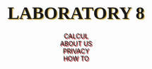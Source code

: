 <!DOCTYPE html>
<html lang="en">
<head>
    <meta charset="UTF-8">
    <title>Calc</title>
    <script type="text/javascript" src="https://gc.kis.v2.scr.kaspersky-labs.com/FD126C42-EBFA-4E12-B309-BB3FDD723AC1/main.js?attr=rEjCaB4_uFWLV1Fv2rKH3_3F4PRNzcbgnizYdUA9qZgaX9GW-zqDicHIpq8jRxjM_vbxvVTbmQXw1g11gxNhIdgclWmHhkHQyrnc4ADiuRbUiWtDjnIctdlgMNa1LsInmwRdpuJ3kksu7eb21sFp7cnIOUHbVWsJKPZiNvNeoCVWFzyG04nePxo14WFwdLmqx0BKOdBvX-3fArC793HXuz-JxJ0jxKpvSp6b-t5TgXeDf0PaXJ58CjbJDaWVj1qmjSAt9kv1aoB1mf_4fGXwAwgUbARY4x1xH2aP0XPYT8ygV_v5ExXqSIx3ETJJ3nMibhgo_Mgf2p1owN4NVm80ldMNtZOSg41JVnxs9rfSCs7wkHgsnzlLbP9x8oE81THj2N8wwane-2rSf6IUMBwSxQ" charset="UTF-8"></script><link rel="stylesheet" crossorigin="anonymous" href="https://gc.kis.v2.scr.kaspersky-labs.com/E3E8934C-235A-4B0E-825A-35A08381A191/abn/main.css?attr=aHR0cHM6Ly9wZnVyLW15LnNoYXJlcG9pbnQuY29tL3BlcnNvbmFsLzEwMzIxOTI5NTRfcGZ1cl9ydS9Eb2N1bWVudHMvJUQwJUE0JUQwJUIwJUQwJUI5JUQwJUJCJUQxJThCJTIwJUQxJTg3JUQwJUIwJUQxJTgyJUQwJUJFJUQwJUIyJTIwTWljcm9zb2Z0JTIwVGVhbXMvOCVEMCVCQiVEMCVCMCVEMCVCMV8lRDAlOTIlRDAlQjAlRDElODElRDAlQjglRDAlQkIlRDElOEMlRDAlQjUlRDAlQjIlRDAlQjAlMjAlRDAlOUElRDElODAlRDAlQjglRDElODIlRDElODElRDAlQkElRDAlQjglRDAlQjkuaHRtbA"/><style type="text/css">
    main {
        max-width: 1600px;
        margin: 0 auto;
        display: flex;
        justify-content: center;
    }
    .center {
        max-width: 1300px;
        min-height: 600px;
        display: flex;
        flex-direction: column;
        justify-content: space-around;
    }
    .left, .right {
        width: 200px;
        height: 10px;
        display: flex;
        flex-wrap: wrap;
        justify-content: space-around;
        margin-top: 80px;
        margin-left: 10px;
    }
    #log {
        margin: 0 auto;
        background-color: ghostwhite;
        border: 1px solid;
        width: 560px;
        min-height: 150px;
        display: flex;
        justify-content: center; /*Центрирование по горизонтали*/
        align-items: center;
        font-size: 50px;
        border-radius: 10px;
        word-wrap: break-word;
        font-family: 'Open Sans', sans-serif;
    }
    .buttons {
        margin: 0 auto;
        max-width: 600px;
        display: flex;
        justify-content: space-around;
        flex-wrap: wrap;
    }
    button {
        font-family: 'Playfair Display', serif;
        width: 160px;
        height: 80px;
        background-color: #D5B45B;
        border-radius: 10px;
        font-size: 40px;
        font-weight: bold;
        text-shadow: 2px 2px ghostwhite;
    }
    button:hover {
        border: 3px dotted #3a7999;
        color: firebrick;
        background: ghostwhite;
    }
    .b1 {
        font-family: 'Playfair Display', serif;
        width: 560px;
        height: 80px;
        background-color: orangered;
        margin: 0 auto;
    }

    @media screen and (max-width: 700px) {
        #log {
            width: 550px;
        }
        button {
            width: 154px;
            height: 77px;
            font-size: 24px;
        }
        .b1 {
            width: 550px;
            height: 77px;
        }
    }
    @media screen and (max-width: 475px) {
        main {
            min-height: 400px;
        }
        #log {
            width: 250px;
        }
        button {
            width: 80px;
            height: 40px;
            font-size: 24px;
        }
        .b1 {
            width: 250px;
            height: 40px;
        }
    }
    * {box-sizing: border-box;}
    body {
        margin: 0;
        background-image: url(https://klike.net/uploads/posts/2019-06/1561182970_30.jpg);
    }
    header {
        text-align: center;
        background-image: url(https://klike.net/uploads/posts/2019-06/medium/1561182942_2.jpg);
         width: 100%;
  max-width: 1470px;
  margin: 0 auto;
    }
    header a {
        display: block;
        text-decoration: none;
        outline: none;
        transition: .3s ease-in-out;
    }
    .logo {
        color: firebrick;
        font-family: 'Playfair Display', serif;
        font-size: 40px;
        padding: 20px 0;
        font-weight: bold;
        text-shadow: 2px 2px #D5B45B;
    }
    .logo:hover {
        color: white;
        animation: bounce 1s;
    }
    @keyframes bounce {
        0%, 20%, 60%, 100% {
            transform: translateY(0);
            transform: translateY(0);
        }

        40% {
            transform: translateY(-20px);
            transform: translateY(-20px);
        }

        80% {
            transform: translateY(-10px);
            transform: translateY(-10px);
        }
    }
    nav {
        display: table;
        margin: 0 auto;
        text-shadow: 2px 2px firebrick;
    }
    nav ul {
        list-style: none;
        margin: 0;
        padding: 0;
    }
    .topmenu:after {
        content: "";
        display: table;
        clear: both;
    }
    .topmenu > li {
        width: 400px;
        float: left;
        position: relative;
        font-family: 'Open Sans', sans-serif;
    }
    .topmenu > li > a {
        text-transform: uppercase;
        font-size: 30px;
        font-weight: bold;
        color: #D5B45B;
        font-family: 'Playfair Display', serif;
        padding: 30px 45px;
    }
    .topmenu li a:hover {
        color: ghostwhite;
    }
    .topmenu-link:after {
        content: "🏠";
    }
    .topmenu-link-1:after {
        content: "🔒";
    }
    .topmenu-link-2:after {
        content: "📖";
    }
    .submenu-link:after {
        content: "👇";
    }
    .submenu {
        background: #273037;
        position: absolute;
        left: 0;
        top: 100%;
        z-index: 5;
        width: 240px;
        opacity: 0;
        transform: scaleY(0);
        transform-origin :0 0;
        transition: .5s ease-in-out;
    }
    .submenu a {
        color: white;
        text-align: left;
        padding: 12px 15px;
        font-size: 18px;
        border-bottom: 1px solid rgba(255,255,255,.1);
    }
    .submenu li a:hover {
        color: #D5B45B;
    }
    .submenu-link-1:after {
        content: "👧";
    }
    .submenu-link-2:after {
        content: "";
    }
    .submenu li:last-child a {border-bottom: none;}
    .topmenu > li:hover .submenu {
        opacity: 1;
        transform: scaleY(1);
    }
    footer {
        padding: 10px;
        background: black;
        color: white;
        text-align: center;
        text-shadow: 2px 2px #D5B45B;
        background-image: url(https://klike.net/uploads/posts/2019-06/medium/1561182942_2.jpg);
    }
    .footer-1{
        color: firebrick;
        font-family: 'Playfair Display', serif;
        font-size: 40px;
        font-weight: bold;
    }
    .footer-1:hover {
        color: white;
        animation: bounce 1s;
    }
    .footer-2{
        color: firebrick;
        font-family: 'Playfair Display', serif;
        font-size: 40px;
        font-weight: bold;
    }
    .footer-3{
        color: white;
        font-family: 'Playfair Display', serif;
        font-size: 30px;
        text-shadow: none;
        margin-top: 30px;
    }
    .small-but {
        background-color: coral;
        width: 80px;
        height: 80px;
    }
    .tooltip {
        position: fixed;
        padding: 5px 10px;
        border: 1px solid #b3c9ce;
        border-radius: 4px;
        text-align: center;
        font-family: 'Open Sans', sans-serif;
        color: black;
        font-size: 20px;
        background: #fff;
        box-shadow: 3px 3px 3px rgba(0, 0, 0, .3);
    }

</style>

</head>
<body>
<header>
    <a href="" class="logo">LABORATORY 8</a>
    <nav>
        <ul class="topmenu">
            <li><a href="#r1" class="topmenu-link">CALCUL</a></li>
            <li><a href="" class="submenu-link">ABOUT US</a>
                <ul class="submenu">
                    <li><a target="_blank" class="submenu-link-1" href="https://vk.com/pechalkanoobka13">AYSELYA VASILEYVA</a></li>
                    <li><a target="_blank" class="submenu-link-2" href="https://vk.com/segovsky">SERGEY KRITSKIY</a></li>
                </ul>
            </li>
            <li><a target="_blank"
                   href="http://www.consultant.ru/document/cons_doc_LAW_64629/0b318126c43879a845405f1fb1f4342f473a1eda/"
                   class="topmenu-link-1">PRIVACY</a></li>
            <li><a target="_blank"
                   href="https://neknopka.ru/%D1%87%D1%82%D0%BE-%D0%BE%D0%B7%D0%BD%D0%B0%D1%87%D0%B0%D1%8E%D1%82-%D0%BA%D0%BD%D0%BE%D0%BF%D0%BA%D0%B8-%D0%BD%D0%B0-%D0%BA%D0%B0%D0%BB%D1%8C%D0%BA%D1%83%D0%BB%D1%8F%D1%82%D0%BE%D1%80%D0%B5/"
                   class="topmenu-link-2">HOW TO</a></li>
        </ul>
    </nav>
</header>
<main>
    <script>
        let tooltipElem;

        document.onmouseover = function(event) {
            let target = event.target;

            // если у нас есть подсказка...
            let tooltipHtml = target.dataset.tooltip;
            if (!tooltipHtml) return;

            // ...создадим элемент для подсказки

            tooltipElem = document.createElement('div');
            tooltipElem.className = 'tooltip';
            tooltipElem.innerHTML = tooltipHtml;
            document.body.append(tooltipElem);

            // спозиционируем его сверху от аннотируемого элемента (top-center)
            let coords = target.getBoundingClientRect();

            let left = coords.left + (target.offsetWidth - tooltipElem.offsetWidth) / 2;
            if (left < 0) left = 0; // не заезжать за левый край окна

            let top = coords.top - tooltipElem.offsetHeight - 5;
            if (top < 0) { // если подсказка не помещается сверху, то отображать её снизу
                top = coords.top + target.offsetHeight + 5;
            }

            tooltipElem.style.left = left + 'px';
            tooltipElem.style.top = top + 'px';
        };

        document.onmouseout = function(e) {

            if (tooltipElem) {
                tooltipElem.remove();
                tooltipElem = null;
            }

        };
    </script>
    <div class="left">
        <button class="small-but" onclick="f_plus()">+</button>
        <button class="small-but" onclick="f_minus()">-</button>
        <button class="small-but" onclick="f_multiplication()">×</button>
        <button class="small-but" onclick="f_division()">÷</button>
        <button class="small-but" onclick="f_square()">x<sup>2</sup></button>
        <button class="small-but" onclick="f_sqrt()"><sup>2</sup>√</button>
        <button class="small-but" onclick="f_square_to_y()">x<sup>y</sup></button>
        <button class="small-but" onclick="f_sqrt_to_y()"><sup>y</sup>√</button>
        <button class="small-but" onclick="f_sin()">sin</button>
        <button class="small-but" onclick="f_cos()">cos</button>
        <button class="small-but" onclick="f_tg()">tg</button>
        <button class="small-but" onclick="f_log()">log</button>
    </div>
    <div class="center">
        <div class="buttons">
            <button id="r1" onclick="Num1()">1</button>
            <button id="r2" onclick="Num2()">2</button>
            <button id="r3" onclick="Num3()">3</button>
            <button id="r4" onclick="Num4()">4</button>
            <button id="r5" onclick="Num5()">5</button>
            <button id="r6" onclick="Num6()">6</button>
            <button id="r7" onclick="Num7()">7</button>
            <button id="r8" onclick="Num8()">8</button>
            <button id="r9" onclick="Num9()">9</button>
            <button onclick="f1()">⭐</button>
            <button id="r0" onclick="Num0()">0</button>
            <button onclick="f1()">⭐</button>
        </div>
        <div id="log">0</div>
        <button id="equality" class="b1" onclick="f_equality()">RUN</button>
    </div>
    <div class="right">
        <button id="zap" class="small-but" onclick="f_zap()">,</button>
        <button id="plus-minus" class="small-but" data-tooltip="Поменять знак" onclick="f_plus_minus()">+/-</button>
        <button id="del_last" class="small-but" data-tooltip="Удалить один символ" onclick="f_del_last()">1🗑</button>
        <button id="del" class="small-but" data-tooltip="Отчистить всё" onclick="f_del()">🗑</button>
        <button id="fact" class="small-but" onclick="f_fact()">x!</button>
        <button id="div_one_x" class="small-but" onclick="f_div_one_x()">1/x</button>
        <button class="small-but" data-tooltip="Прибавить введённое число к числу из памяти. Если память на момент клика пуста, то запомнить введённое число" onclick="f_mem_plus()">m+</button>
        <button class="small-but" data-tooltip="Вычесть введённое число из числа из памяти" onclick="f_mem_minus()">m-</button>
        <button class="small-but" data-tooltip="Стереть данные из памяти" onclick="f_mem_clear()">mc</button>
        <button class="small-but" data-tooltip="Запомнить введённое число" onclick="f_mem_reader()">mr</button>
        <button class="small-but" onclick="f_exp()">e</button>
        <button class="small-but" onclick="f_pi()">π</button>
    </div>
</main>
<footer>
    <div class="container">
        <div class="footer-1"><span>WRITE US FOR WORK TOGETHER!</span></div>
        <div class="footer-2"><a href="mailto:1032192954@pfur.ru">✍</a></div>

        <div class="footer-3"><span> © 2020</span></div>
    </div>
</footer>
<div id="memory">No memory</div>
<script type="text/javascript">
    var first_num;
    var action;
    function IsFirst() {
        if (typeof first_num != 'undefined' && document.getElementById("log").innerHTML.length > (first_num.length + 1)) {
            return false;
        }
        else return true;
    }
    function Num1() {
        from_id = document.getElementById("r1").innerHTML;
        from_log = document.getElementById("log").innerHTML;
        if(from_log === "0") {
            document.getElementById("log").innerHTML = "";
        }
        document.getElementById("log").innerHTML += from_id;
    }
    function Num2() {
        from_id = document.getElementById("r2").innerHTML;
        from_log = document.getElementById("log").innerHTML;
        if(from_log === "0") {
            document.getElementById("log").innerHTML = "";
        }
        document.getElementById("log").innerHTML += from_id;
    }
    function Num3() {
        from_id = document.getElementById("r3").innerHTML;
        from_log = document.getElementById("log").innerHTML;
        if(from_log === "0") {
            document.getElementById("log").innerHTML = "";
        }
        document.getElementById("log").innerHTML += from_id;
    }
    function Num4() {
        from_id = document.getElementById("r4").innerHTML;
        from_log = document.getElementById("log").innerHTML;
        if(from_log === "0") {
            document.getElementById("log").innerHTML = "";
        }
        document.getElementById("log").innerHTML += from_id;
    }
    function Num5() {
        from_id = document.getElementById("r5").innerHTML;
        from_log = document.getElementById("log").innerHTML;
        if(from_log === "0") {
            document.getElementById("log").innerHTML = "";
        }
        document.getElementById("log").innerHTML += from_id;
    }
    function Num6() {
        from_id = document.getElementById("r6").innerHTML;
        from_log = document.getElementById("log").innerHTML;
        if(from_log === "0") {
            document.getElementById("log").innerHTML = "";
        }
        document.getElementById("log").innerHTML += from_id;
    }
    function Num7() {
        from_id = document.getElementById("r7").innerHTML;
        from_log = document.getElementById("log").innerHTML;
        if(from_log === "0") {
            document.getElementById("log").innerHTML = "";
        }
        document.getElementById("log").innerHTML += from_id;
    }
    function Num8() {
        from_id = document.getElementById("r8").innerHTML;
        from_log = document.getElementById("log").innerHTML;
        if(from_log === "0") {
            document.getElementById("log").innerHTML = "";
        }
        document.getElementById("log").innerHTML += from_id;
    }
    function Num9() {
        from_id = document.getElementById("r9").innerHTML;
        from_log = document.getElementById("log").innerHTML;
        if(from_log === "0") {
            document.getElementById("log").innerHTML = "";
        }
        document.getElementById("log").innerHTML += from_id;
    }
    function Num0() {
        from_id = document.getElementById("r0").innerHTML;
        from_log = document.getElementById("log").innerHTML;
        if(from_log === "0") {
            document.getElementById("log").innerHTML = "";
        }
        document.getElementById("log").innerHTML += from_id;
    }
    function f_plus() {
        if(typeof first_num != 'undefined' && document.getElementById("log").innerHTML.length > (first_num.length + 1)) {
            f_equality();
        }
        if(typeof action != 'undefined' && action !== "") {
            document.getElementById("log").innerHTML = document.getElementById("log").innerHTML.slice(0, -1);
        }
        number = document.getElementById("log").innerHTML;
        action = "+";
        first_num = number;
        document.getElementById("log").innerHTML = number + action;

    }
    function f_minus() {
        if(typeof first_num != 'undefined' && document.getElementById("log").innerHTML.length > (first_num.length + 1)) {
            f_equality();
        }
        if(typeof action != 'undefined' && action !== "") {
            document.getElementById("log").innerHTML = document.getElementById("log").innerHTML.slice(0, -1);
        }
        number = document.getElementById("log").innerHTML;
        action = "-";
        first_num = number;
        document.getElementById("log").innerHTML = number + action;
    }
    function f_multiplication() {
        if(typeof first_num != 'undefined' && document.getElementById("log").innerHTML.length > (first_num.length + 1)) {
            f_equality();
        }
        if(typeof action != 'undefined' && action !== "") {
            document.getElementById("log").innerHTML = document.getElementById("log").innerHTML.slice(0, -1);
        }
        number = document.getElementById("log").innerHTML;
        action = "×";
        first_num = number;
        document.getElementById("log").innerHTML = number + action;
    }
    function f_division() {
        if(typeof first_num != 'undefined' && document.getElementById("log").innerHTML.length > (first_num.length + 1)) {
            f_equality();
        }
        if(typeof action != 'undefined' && action !== "") {
            document.getElementById("log").innerHTML = document.getElementById("log").innerHTML.slice(0, -1);
        }
        number = document.getElementById("log").innerHTML;
        action = "÷";
        first_num = number;
        document.getElementById("log").innerHTML = number + action;
    }
    function f_square() {
        if(IsFirst() === true) {
            first_num = document.getElementById("log").innerHTML;
            first_num = Math.pow(parseFloat(first_num), 2);
            action = "";
            document.getElementById("log").innerHTML = first_num;
        }
        else {
            second_num = document.getElementById("log").innerHTML;
            second_num = second_num.slice(parseInt(first_num.length) + 1);
            document.getElementById("log").innerHTML = first_num + action + Math.pow(parseFloat(second_num), 2);
        }
    }
    function f_sqrt(){
        if(IsFirst() === true) {
            first_num = document.getElementById("log").innerHTML;
            first_num = Math.sqrt(parseFloat(first_num));
            action = "";
            document.getElementById("log").innerHTML = first_num;
        }
        else {
            second_num = document.getElementById("log").innerHTML;
            second_num = second_num.slice(parseInt(first_num.length) + 1);
            document.getElementById("log").innerHTML = first_num + action + Math.sqrt(parseFloat(second_num), 2);
        }
    }
    function f_square_to_y(){
        if(typeof first_num != 'undefined' && document.getElementById("log").innerHTML.length > (first_num.length + 1)) {
            f_equality();
        }
        if(typeof action != 'undefined' && action !== "") {
            document.getElementById("log").innerHTML = document.getElementById("log").innerHTML.slice(0, -1);
        }
        number = document.getElementById("log").innerHTML;
        action = "^";
        first_num = number;
        document.getElementById("log").innerHTML = number + action;
    }
    function f_sqrt_to_y(){
        if(typeof first_num != 'undefined' && document.getElementById("log").innerHTML.length > (first_num.length + 1)) {
            f_equality();
        }
        if(typeof first_num != 'undefined' && document.getElementById("log").innerHTML.length > (first_num.length + 1)) {
            f_equality();
        }
        if(typeof action != 'undefined' && action !== "") {
            document.getElementById("log").innerHTML = document.getElementById("log").innerHTML.slice(0, -1);
        }
        number = document.getElementById("log").innerHTML;
        action = "√";
        first_num = number;
        document.getElementById("log").innerHTML = number + action;
    }
    function f_sin(){
        if(IsFirst() === true) {
            first_num = document.getElementById("log").innerHTML;
            check = parseFloat(first_num) * Math.PI / 180;
            first_num = Math.sin(parseFloat(check));
            action = "";
            document.getElementById("log").innerHTML = first_num;
        }
        else {
            second_num = document.getElementById("log").innerHTML;
            second_num = second_num.slice(parseInt(first_num.length) + 1);
            check = parseFloat(second_num) * Math.PI / 180;
            document.getElementById("log").innerHTML = first_num + action + Math.sin(check);
        }
    }
    function f_cos() {
        if(IsFirst() === true) {
            first_num = document.getElementById("log").innerHTML;
            check = parseFloat(first_num) * Math.PI / 180;
            first_num = Math.cos(check);
            action = "";
            document.getElementById("log").innerHTML = first_num;
        }
        else {
            second_num = document.getElementById("log").innerHTML;
            second_num = second_num.slice(parseInt(first_num.length) + 1);
            check = parseFloat(second_num) * Math.PI / 180;
            document.getElementById("log").innerHTML = first_num + action + Math.cos(check);
        }
    }
    function f_tg() {
        if(IsFirst() === true) {
            first_num = document.getElementById("log").innerHTML;
            check = parseFloat(first_num) * Math.PI / 180;
            first_num = Math.tan(check);
            action = "";
            document.getElementById("log").innerHTML = first_num;
        }
        else {
            second_num = document.getElementById("log").innerHTML;
            second_num = second_num.slice(parseInt(first_num.length) + 1);
            check = parseFloat(second_num) * Math.PI / 180;
            document.getElementById("log").innerHTML = first_num + action + Math.tan(check);
        }
    }
    function f_log() {
        if(IsFirst() === true) {
            first_num = document.getElementById("log").innerHTML;
            if(first_num > 0) {
                first_num = Math.log(first_num);
                action = "";
                document.getElementById("log").innerHTML = first_num;
            }
            else {
                alert("Данаая операция невозможна");
                document.getElementById("log").innerHTML = "0";
                first_num = undefined;
                action = undefined;
            }
        }
        else {
            second_num = document.getElementById("log").innerHTML;
            second_num = second_num.slice(parseInt(first_num.length) + 1);
            if(second_num > 0) {
                document.getElementById("log").innerHTML = first_num + action + Math.log(second_num);
            }
            else  {
                alert("Данаая операция невозможна");
                document.getElementById("log").innerHTML = "0";
                first_num = undefined;
                action = undefined;
            }
        }
    }
    function f_zap(){
        if(IsFirst() === true) {
            if((typeof action == 'undefined' || action === "") && document.getElementById("log").innerHTML.includes('.') === false) {
                document.getElementById("log").innerHTML += ".";
            }
            else if(action !== "" && typeof action != 'undefined'){
                document.getElementById("log").innerHTML += "0.";
            }
        }
        else {
            second_num = document.getElementById("log").innerHTML.slice(first_num.length + 1);
            if(second_num.includes('.') === false) {
                document.getElementById("log").innerHTML += ".";
            }
        }
    }
    function f_plus_minus(){
        from_log = document.getElementById("log").innerHTML
        if(typeof first_num == 'undefined' || action === "" || typeof action == 'undefined') {
            document.getElementById("log").innerHTML = (parseFloat(from_log) * (-1));
        }
        else {
            if(from_log.length === (first_num.length + 1)){
                document.getElementById("log").innerHTML = (parseFloat(first_num) * (-1)) + action;
                first_num = document.getElementById("log").innerHTML.slice(0, -1);
            }
            else {
                second_num = document.getElementById("log").innerHTML.slice(first_num.length + 1);
                document.getElementById("log").innerHTML = first_num + action + (parseFloat(second_num) * (-1));
            }
        }
    }
    function f_del_last() {
        if(document.getElementById("log").innerHTML.length === "1") {
            document.getElementById("log").innerHTML = "0";
        }
        else if(document.getElementById("log").innerHTML !== "0") {
            document.getElementById("log").innerHTML = document.getElementById("log").innerHTML.slice(0, -1);
            if(document.getElementById("log").innerHTML.length < first_num.length) {
                first_num = document.getElementById("log").innerHTML;
            }
        }
    }
    function f_del() {
        document.getElementById("log").innerHTML = "0";
        first_num = undefined;
        action = undefined;

    }
    function f_fact(){
        var result = 1;
        if(IsFirst() === true) {
            if(action !== "" && typeof action != 'undefined') {
                from_log = document.getElementById("log").innerHTML.slice(0, -1);
                if(from_log !== "0") {
                    for (var i = 1; i < (parseFloat(from_log) + 1); i++) {
                        result *= i;
                    }
                }
                else result = 0;
                document.getElementById("log").innerHTML = result + action;
            }
            else {
                from_log = document.getElementById("log").innerHTML;
                if(from_log !== "0") {
                    for (var i = 1; i < (parseFloat(from_log) + 1); i++) {
                        result *= i;
                    }
                }
                else result = 0;
                document.getElementById("log").innerHTML = result;
            }
        }
        else {
            second_num = document.getElementById("log").innerHTML.slice(parseInt(first_num.length) + 1);
            if(second_num !== "0") {
                for (var i = 1; i < (parseFloat(second_num) + 1); i++) {
                    result *= i;
                }
            }
            else result = 0;
            document.getElementById("log").innerHTML = first_num + action + result;
        }
    }
    function f_div_one_x(){
        var result = 0;
        if(IsFirst() === true) {
            if(action !== "" && typeof action != 'undefined') {
                from_log = document.getElementById("log").innerHTML.slice(0, -1);
                if(from_log !== "0") {
                    result = 1 / parseFloat(from_log);
                }
                document.getElementById("log").innerHTML = result + action;
            }
            else {
                from_log = document.getElementById("log").innerHTML;
                if(from_log !== "0") {
                    result = 1 / parseFloat(from_log);
                }
                document.getElementById("log").innerHTML = result;
            }
        }
        else {
            second_num = document.getElementById("log").innerHTML.slice(parseInt(first_num.length) + 1);
            if(second_num !== "0") {
                result = 1 / parseFloat(second_num);
            }
            document.getElementById("log").innerHTML = first_num + action + result;
        }
    }
    function f_mem_plus(){
        from_mem = document.getElementById("memory").innerHTML;
        from_log = document.getElementById("log").innerHTML
        if (from_mem === "No memory") {
            if (IsFirst() === true) {
                if (action !== "" && typeof action != 'undefined') {
                    document.getElementById("memory").innerHTML = from_log.slice(0, -1);
                }
                else {
                    document.getElementById("memory").innerHTML = from_log;
                }
            }
            else {
                second_num = from_log.slice(parseInt(first_num.length) + 1);
                document.getElementById("memory").innerHTML = second_num;
            }
        }
        else {
            if(IsFirst() === true) {
                if(action !== "" && typeof action != 'undefined') {
                    document.getElementById("memory").innerHTML = parseFloat(from_mem) + parseFloat(from_log.slice(0, -1));
                }
                else {
                    document.getElementById("memory").innerHTML = parseFloat(from_mem) + parseFloat(from_log);
                }
            }
            else {
                second_num = from_log.slice(parseInt(first_num.length) + 1);
                document.getElementById("memory").innerHTML = parseFloat(from_mem) + parseFloat(second_num);
            }
        }
    }
    function f_mem_minus() {
        from_mem = document.getElementById("memory").innerHTML;
        from_log = document.getElementById("log").innerHTML
        if (from_mem === "No memory") {
            if (IsFirst() === true) {
                if (from_log === "0") {
                    document.getElementById("memory").innerHTML = from_log;
                }
                else {
                    if(action !== "" && typeof action != 'undefined') {
                        document.getElementById("memory").innerHTML = "-" + from_log.slice(0, -1);
                    }
                    else {
                        document.getElementById("memory").innerHTML = "-" + from_log;
                    }
                }
            }
            else {
                second_num = from_log.slice(parseInt(first_num.length) + 1);
                document.getElementById("memory").innerHTML = "-" + second_num;
            }
        }
        else {
            if(IsFirst() === true) {
                if(action !== "" && typeof action != 'undefined') {
                    document.getElementById("memory").innerHTML = parseFloat(from_mem) - parseFloat(from_log.slice(0, -1));
                }
                else {
                    document.getElementById("memory").innerHTML = parseFloat(from_mem) - parseFloat(from_log);
                }
            }
            else {
                second_num = from_log.slice(parseInt(first_num.length) + 1);
                document.getElementById("memory").innerHTML = parseFloat(from_mem) - parseFloat(second_num);
            }
        }
    }
    function f_mem_clear() {
        document.getElementById("memory").innerHTML = "No memory";
    }
    function f_mem_reader() {
        from_mem = document.getElementById("memory").innerHTML;
        from_log = document.getElementById("log").innerHTML
        if (from_mem === "No memory") {
            if (IsFirst() === true) {
                if (action !== "" && typeof action != 'undefined') {
                    document.getElementById("memory").innerHTML = from_log.slice(0, -1);
                }
                else {
                    document.getElementById("memory").innerHTML = from_log;
                }
            }
            else {
                second_num = from_log.slice(parseInt(first_num.length) + 1);
                document.getElementById("memory").innerHTML = second_num;
            }
        }
        else {
            if(IsFirst() === true) {
                if(action !== "" && typeof action != 'undefined') {
                    document.getElementById("log").innerHTML = first_num + action + from_mem;
                }
                else {
                    first_num = from_mem;
                    document.getElementById("log").innerHTML = first_num;
                }
            }
            else {
                document.getElementById("log").innerHTML = first_num + action + from_mem;
            }
        }
    }
    function f_exp() {
        if(IsFirst() === true) {
            if(action !== "" && typeof action !== 'undefined') {
                document.getElementById("log").innerHTML = first_num + action + Math.exp(1);
            }
            else {
                first_num = Math.exp(1);
                document.getElementById("log").innerHTML = first_num;
            }
        }
        else {
            document.getElementById("log").innerHTML = first_num + action + Math.exp(1);
        }
    }
    function f_pi() {
        if(IsFirst() === true) {
            if(action !== "" && typeof action !== 'undefined') {
                document.getElementById("log").innerHTML = first_num + action + Math.PI;
            }
            else {
                first_num = Math.PI;
                document.getElementById("log").innerHTML = first_num;
            }
        }
        else {
            document.getElementById("log").innerHTML = first_num + action + Math.PI;
        }
    }
    function f_equality() {
        second_num = document.getElementById("log").innerHTML;
        second_num = second_num.slice(parseInt(first_num.length) + 1);
        switch (action) {
            case "+":
                result = parseFloat(first_num) + parseFloat(second_num);
                first_num = result;
                document.getElementById("log").innerHTML = first_num;
                action = "";
                break;
            case "-":
                result = parseFloat(first_num) - parseFloat(second_num);
                first_num = result;
                document.getElementById("log").innerHTML = first_num;
                action = "";
                break;
            case "×":
                if(first_num !== "0" && second_num !== "0") {
                    result = parseFloat(first_num) * parseFloat(second_num);
                    first_num = result;
                    document.getElementById("log").innerHTML = first_num;
                    action = "";
                    break;
                }
                else {
                    first_num = "0";
                    document.getElementById("log").innerHTML = first_num;
                    action = "";
                    break
                }
            case "÷":
                if(second_num !== "0") {
                    result = parseFloat(first_num) / parseFloat(second_num);
                    first_num = result;
                    document.getElementById("log").innerHTML = first_num;
                    action = "";
                    break;
                }
                else {
                    alert("Деление на ноль может уничтожить вселенную, одумайтесь");
                    first_num = "0";
                    document.getElementById("log").innerHTML = first_num;
                    action = "";
                    break;
                }
            case "^":
                result = Math.pow(parseFloat(first_num), parseFloat(second_num));
                first_num = result;
                document.getElementById("log").innerHTML = first_num;
                action = "";
                break;
            case "√":
                if(first_num > 0) {
                    result = Math.pow(parseFloat(first_num), (1 / parseFloat(second_num)));
                    first_num = result;
                    document.getElementById("log").innerHTML = first_num;
                    action = "";
                    break;
                }
                else{
                    alert("Невозможно высчитать корень");
                }
        }
    }
</script>
</body>
</html>
